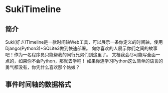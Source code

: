 # SukiTimeline
## 简介
Suki(好き)Timeline是一款时间轴Web工具，可以展示一条你定义的时间轴，使用Django(Python3)+SQLite3做到快速部署。
向你喜欢的人展示你们之间的故事吧！作为一名程序员只能帮我的同行兄弟们到这里了。
文档我会尽可能写全面一点的，如果你不会Python，那就去学吧！
如果你连学习Python这么简单的语言的勇气都没有，你凭什么喜欢那个姑娘？

## 事件时间轴的数据格式
